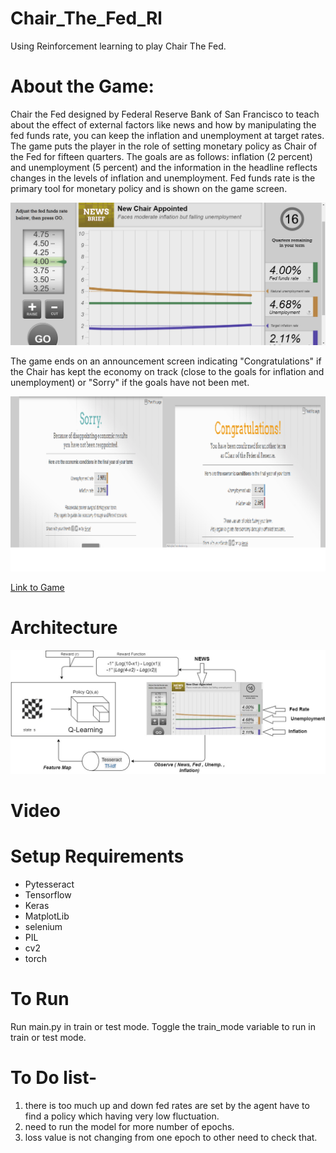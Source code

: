 # Chair_The_Fed_Rl

Using Reinforcement learning to play Chair The Fed.

# About the Game:
Chair the Fed designed by Federal Reserve Bank of San Francisco to teach about the effect of external factors like news and how by manipulating the fed funds rate, you can keep the inflation and unemployment at target rates.
The game puts the player in the role of setting monetary policy as Chair of the Fed for fifteen quarters. The goals are as follows:
inflation (2 percent) and unemployment (5 percent) and the information in the headline reflects changes in the levels of inflation and unemployment. Fed funds rate is the primary tool for monetary policy and is shown on the game screen.

![alt text](https://github.com/lucky630/Chair_The_Fed_Rl/blob/master/record/hh0.PNG)

The game ends on an announcement screen indicating "Congratulations" if the Chair has kept the economy on track (close to the goals for inflation and unemployment) or "Sorry" if the goals have not been met.

![alt text](https://github.com/lucky630/Chair_The_Fed_Rl/blob/master/record/both.png)

[Link to Game](https://sffed-education.org/chairthefed/WebGamePlay.html)

# Architecture

![alt text](https://github.com/lucky630/Chair_The_Fed_Rl/blob/master/record/arch_diag.jpg)

# Video

# Setup Requirements
- Pytesseract
- Tensorflow
- Keras
- MatplotLib
- selenium
- PIL
- cv2
- torch

# To Run
Run main.py in train or test mode. Toggle the train_mode variable to run in train or test mode.

# To Do list-
1. there is too much up and down fed rates are set by the agent have to find a policy which having very low fluctuation.
2. need to run the model for more number of epochs.
3. loss value is not changing from one epoch to other need to check that.
